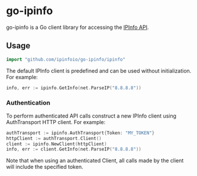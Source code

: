 # go-ipinfo

go-ipinfo is a Go client library for accessing the [IPInfo API](https://ipinfo.io/).

## Usage

```go
import "github.com/ipinfoio/go-ipinfo/ipinfo"
```

The default IPInfo client is predefined and can be used without initialization.
For example:


```go
info, err := ipinfo.GetInfo(net.ParseIP("8.8.8.8"))
```

### Authentication

To perform authenticated API calls construct a new IPInfo client using
AuthTransport HTTP client. For example:


```go
authTransport := ipinfo.AuthTransport{Token: "MY_TOKEN"}
httpClient := authTransport.Client()
client := ipinfo.NewClient(httpClient)
info, err := client.GetInfo(net.ParseIP("8.8.8.8"))
```

Note that when using an authenticated Client, all calls made by the client will
include the specified token.
